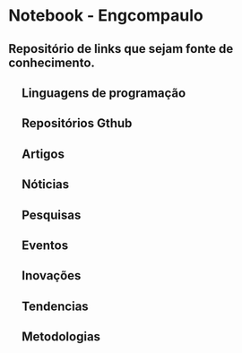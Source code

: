 # Notebook - Engcompaulo

<h2><a ></a>Repositório de links que sejam fonte de conhecimento.</h2>
<ul>
<h2>Linguagens de programação</h2>
<h3></h3>
<h2>Repositórios Gthub</h2>
<h3></h3>
<h2>Artigos</h2>
<h3></h3>
<h2>Nóticias</h2>
<h3></h3>
<h2>Pesquisas</h2>
<h3></h3>
<h2>Eventos</h2>
<h3></h3>
<h2>Inovações</h2>
<h3></h3>
<h2>Tendencias</h2>
<h3></h3>
<h2>Metodologias</h2>
<h3></h3>

<!-- <li><a">exemplo</a></li>
<li><a href="">exemplo</a></li>
 -->
</ul>